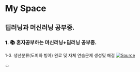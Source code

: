 # My Space
## 딥러닝과 머신러닝 공부중.

### 1. 📚 혼자공부하는 머신러닝+딥러닝 공부중.
1-3. 생선분류(도미와 빙어) 완료 및 자체 연습문제 생성및 해결   [![Source](https://img.shields.io/badge/Source-Code-blue?logo=github)](https://github.com/sidcodeme/My_DL_ML_Py_3_11_12/blob/main/MySelf_Example/01-3_MySelf.ipynb)

ㅁ